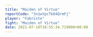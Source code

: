 ```yaml
---
title: "Maiden of Virtue"
reportCode: "3n1wYpcTb84QrmFj"
player: "Fabrïste"
fight: "Maiden of Virtue"
date: 2021-07-18T18:55:34.719000+00:00
---
```

